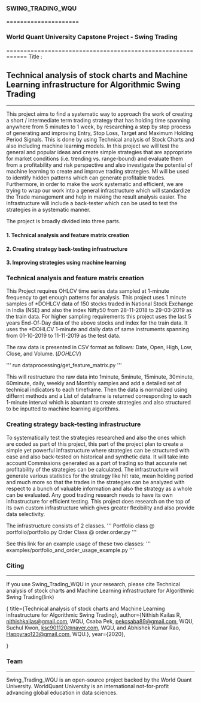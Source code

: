 ### SWING_TRADING_WQU
=====================
### World Quant University Capstone Project - Swing Trading  
============================================================
Title :
## Technical analysis of stock charts and Machine Learning infrastructure for Algorithmic Swing Trading
-------------------------------------------------------------------------------------------------------

This project aims to find a systematic way to approach the work of creating a short / intermediate term trading strategy that has holding time spanning anywhere from 5 minutes to 1 week, by researching a step by step process of generating and improving Entry, Stop Loss, Target and Maximum Holding Period Signals. This is done by using Technical analysis of Stock Charts and also including machine learning models. In this project we will test the general and popular ideas and create simple strategies that are appropriate for market conditions (i.e. trending vs. range-bound) and evaluate them from a profitability and risk perspective and also investigate the potential of machine learning to create and improve trading strategies. Ml will be used to identify hidden patterns which can generate profitable trades. Furthermore, in order to make the work systematic and efficient, we are trying to wrap our work into a general infrastructure which will standardize the Trade management and help in making the result analysis easier. The infrastructure will include a back-tester which can be used to test the strategies in a systematic manner. 
 
 The project is broadly divided into three parts. 
 #### 1. Technical analysis and feature matrix creation
 #### 2. Creating strategy back-testing infrastructure
 #### 3. Improving strategies using machine learning


### Technical analysis and feature matrix creation

This Project requires OHLCV time series data sampled at 1-minute frequency to get enough patterns for analysis. This project uses 1 minute samples of *DOHLCV data of 150 stocks traded in National Stock Exchange in India (NSE) and also the index Nifty50 from 28-11-2018 to 29-03-2019 as the train data. For higher sampling requirements this project uses the last 5 years End-Of-Day data of the above stocks and index for the train data. It uses the *DOHLCV 1-minute and daily data of same instruments spanning from 01-10-2019 to 11-11-2019 as the test data. 
 
The raw data is presented in CSV format as follows: Date, Open, High, Low, Close, and Volume. (*DOHLCV*) 

'''
 run dataprocessing/get_feature_matrix.py 
'''

This will restructure the raw data into 1minute, 5minute, 15minute, 30minute, 60minute, daily, weekly and Monthly samples and add a detailed set of technical indicators to each timeframe. Then the data is normalized using differnt methods and a List of dataframe is returned corresponding to each 1-minute interval which is abuntant to create strategies and also structured to be inputted to machine learning algorithms.

### Creating strategy back-testing infrastructure

To systematically test the strategies researched and also the ones which are coded as part of this project, this part of the project plan to create a simple yet powerful infrastructure where strategies can be structured with ease and also back-tested on historical and synthetic data. It will take into account Commissions generated as a part of trading so that accurate net profitability of the strategies can be calculated. The infrastructure will generate various statistics for the strategy like hit rate, mean holding period and much more so that the trades in the strategies can be analyzed with respect to a bunch of valuable information and also the strategy as a whole can be evaluated. Any good trading research needs to have its own infrastructure for efficient testing. This project does research on the top of its own custom infrastructure which gives greater flexibility and also provide data selectivity. 

The infrastructure consists of 2 classes.
'''
Portfolio class @ portfolio/portfolio.py
Order Class @ order.order.py
'''

See this link for an example usage of these two classes: 
'''
examples/portfolio_and_order_usage_example.py
'''

### Citing
----------

If you use Swing_Trading_WQU in your research, please cite Technical analysis of stock charts and Machine Learning infrastructure for Algorithmic Swing Trading(link)

{
  title={Technical analysis of stock charts and Machine Learning infrastructure for Algorithmic Swing Trading},
  author={Nithish Kailas R, nithishkailas@gmail.com, WQU, Csaba Pek, pekcsaba89@gmail.com, WQU, Suchul Kwon, ksc901120@naver.com, WQU, and      Abhishek Kumar Rao, Happyrao123@gmail.com, WQU.},
  year={2020},
 
}

### Team
--------

Swing_Trading_WQU is an open-source project backed by the World Quant University. WorldQuant University is an international not-for-profit advancing global education in data sciences. 

